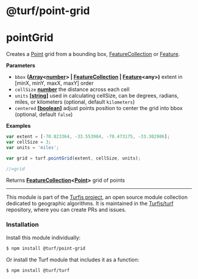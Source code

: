 # @turf/point-grid

# pointGrid

Creates a [Point](http://geojson.org/geojson-spec.html#point) grid from a bounding box, [FeatureCollection](http://geojson.org/geojson-spec.html#feature-collection-objects) or [Feature](http://geojson.org/geojson-spec.html#feature-objects).

**Parameters**

-   `bbox` **([Array](https://developer.mozilla.org/en-US/docs/Web/JavaScript/Reference/Global_Objects/Array)&lt;[number](https://developer.mozilla.org/en-US/docs/Web/JavaScript/Reference/Global_Objects/Number)> | [FeatureCollection](http://geojson.org/geojson-spec.html#feature-collection-objects) \| [Feature](http://geojson.org/geojson-spec.html#feature-objects)&lt;any>)** extent in [minX, minY, maxX, maxY] order
-   `cellSize` **[number](https://developer.mozilla.org/en-US/docs/Web/JavaScript/Reference/Global_Objects/Number)** the distance across each cell
-   `units` **\[[string](https://developer.mozilla.org/en-US/docs/Web/JavaScript/Reference/Global_Objects/String)]** used in calculating cellSize, can be degrees, radians, miles, or kilometers (optional, default `kilometers`)
-   `centered` **\[[boolean](https://developer.mozilla.org/en-US/docs/Web/JavaScript/Reference/Global_Objects/Boolean)]** adjust points position to center the grid into bbox (optional, default `false`)

**Examples**

```javascript
var extent = [-70.823364, -33.553984, -70.473175, -33.302986];
var cellSize = 3;
var units = 'miles';

var grid = turf.pointGrid(extent, cellSize, units);

//=grid
```

Returns **[FeatureCollection](http://geojson.org/geojson-spec.html#feature-collection-objects)&lt;[Point](http://geojson.org/geojson-spec.html#point)>** grid of points

<!-- This file is automatically generated. Please don't edit it directly:
if you find an error, edit the source file (likely index.js), and re-run
./scripts/generate-readmes in the turf project. -->

---

This module is part of the [Turfjs project](http://turfjs.org/), an open source
module collection dedicated to geographic algorithms. It is maintained in the
[Turfjs/turf](https://github.com/Turfjs/turf) repository, where you can create
PRs and issues.

### Installation

Install this module individually:

```sh
$ npm install @turf/point-grid
```

Or install the Turf module that includes it as a function:

```sh
$ npm install @turf/turf
```
